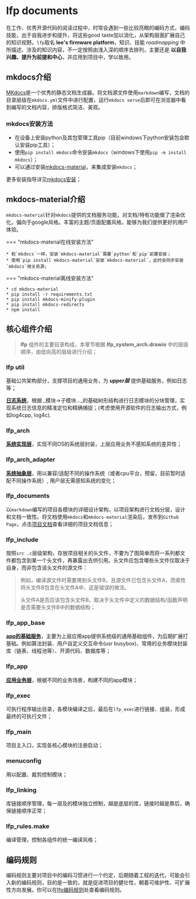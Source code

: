 # lfp documents

在工作、优秀开源代码的阅读过程中，时常会遇到一些比较亮眼的编码方式，编码技能，出于自我进步和提升，将这些good taste加以消化，从架构层面扩展自己的知识视野。`lfp`取名 __lee's firmware platform__，知识、技能 _roadmapping_ 中所描述、涉及的知识内容，不一定按照由浅入深的顺序去排列，主要还是 __以自我兴趣、提升为前提和中心__，并应用到项目中，学以致用。

## mkdocs介绍

[MKdocs](www.mkdocs.org)是一个优秀的静态文档生成器。将文档源文件使用`markdown`编写，文档的目录层级在`mkdocs.yml`文件中进行配置，运行`mkdocs serve`后即可在浏览器中看到编写的文档内容，排版格式简洁、美观。

### mkdocs安装方法

- 在设备上安装python及其包管理工具pip（目前windows下python安装包会默认安装pip工具）；
- 使用`pip install mkdocs`命令安装`mkdocs`（windows下使用`pip -m install mkdocs`）；
- 可以通过安装[mkdocs-material][mkdocs-material安装]，来集成安装`mkdocs`；

更多安装指导详见[mkdocs安装](https://www.mkdocs.org/#installing-mkdocs)；

## mkdocs-material介绍

`mkdocs-material`针对`mkdocs`提供的文档服务功能，对文档/特有功能做了渲染优化，偏向于google风格。丰富的主题/页面配置风格，能够为我们提供更好的用户体验。

=== "mkdocs-material在线安装方法"

	* 和`mkdocs`一样，安装`mkdocs-material`需要`python`和`pip`前置安装；
	* 使用`pip install mkdocs-material`安装`mkdocs-material`，此时会同步安装`mkdocs`相关资源;

=== "mkdocs-material离线安装方法"
	

	* cd mkdocs-material
	* pip install -r requirements.txt
	* pip install mkdocs-minify-plugin
	* pip install mkdocs-redirects
	* npm install

## 核心组件介绍

> __lfp__ 组件的主要目录构成，本章节根据 __lfp_system_arch.drawio__ 中的层级顺序，由低向高的层级进行介绍；

### lfp util

基础公共架构部分，支撑项目的通用业务，为 ___upper层___ 提供基础服务，例如日志等；

**[日志系统][lfp util]**，根据 _模块->子模块..._的基础树形结构进行日志模块的分块管理，实现系统日志信息的精准定位和精确捕捉；(考虑使用开源软件的日志输出方式，例如log4cpp, log4c).

### lfp_arch

**[系统实现层][lfp arch]**，实现不同OS的系统层封装，上层应用业务不感知系统的差异性；

### lfp_arch_adapter

**[系统抽象层][lfp arch adapter]**，用以兼容/适配不同的操作系统（或者cpu平台，预留，目前暂时适配不同操作系统）, 用户层无需感知系统的变化；

### lfp_documents

以`markdown`编写的项目各模块的详细设计架构，以项目架构进行文档分层，设计和文档一致性。将文档使用`mkdocs`和`mkdocs-material`渲染后，发布到`Github Page`，点击[项目文档][lfp documents]查看详细的项目文档信息；

### lfp_include

按照`src .c`层级架构，存放项目相关的头文件，不要为了图简单而将一系列都文件都包含到某一个头文件，再暴露出去供引用。头文件应包含哪些头文件仅取决于自身，而非包含该头文件的源文件：

> 例如，编译源文件时需要用到头文件B，且源文件已包含头文件A，而索性将头文件B包含在头文件A中，这是错误的做法。
>
> 头文件A是否应该包含头文件B，取决于头文件中定义的数据结构/函数声明是否需要头文件B中的数据结构；

### lfp_app_base

**[app的基础服务][lfp app base]**，主要为上层应用app提供系统级的通用基础组件，为后期扩展打基础。例如算法封装、用户自定义交互命令(usr busybox)、常用的业务模块封装库（链表、线程池等）、开源代码、数据库等；

### lfp_app

**[应用业务层][lfp app]**，根据不同的业务场景，构建不同的app模块；

### lfp_exec

可执行程序输出目录，各模块编译之后，最后在`lfp_exec`进行链接、组装，形成最终的可执行文件；

### lfp_main

项目主入口，实现各核心模块的注册启动；

### menuconfig

用以配置、裁剪控制模块；

### lfp_linking

库链接顺序管理，每一层及的模块独立控制，越是底层的库，链接时越是靠后，确保链接顺序正常；

### lfp_rules.make

编译管理，控制各组件的统一编译风格；

## 编码规则

编码规则主要对项目中的编码习惯进行一个约定，后期随着工程的迭代，可能会引入新的编码规则，目的是一致的，就是促进项目的健壮性，朝着可维护性、可扩展性方向发展。你可以在[lfp编码规则][programming rules]处查看编码规则。

[mkdocs-material安装]: #mkdocs-material安装方法
[lfp util]: /util/util_logs/
[lfp arch]:   /arch/arch/
[lfp arch adapter]: /arch_adapter/arch_adapter/
[programming rules]: /programming_rules/programming_rules/
[lfp documents]: https://lee91.github.io/lfp_tech_advance/
[lfp app base]: /app_base/app_base/
[lfp app]: /app/app/




